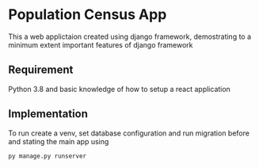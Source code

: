 # Population Census App

This a web applictaion created using django framework, demostrating to a minimum extent important features of django framework

## Requirement

Python 3.8 and basic knowledge of how to setup a react application


## Implementation

To run create a venv, set database configuration and run migration before and stating the main app using

```
py manage.py runserver

```

